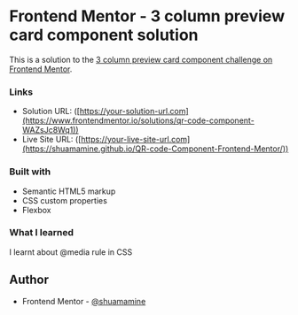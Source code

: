 # Frontend Mentor - 3 column preview card component solution

This is a solution to the [3 column preview card component challenge on Frontend Mentor](https://www.frontendmentor.io/challenges/qr-code-component-iux_sIO_H). 

### Links

- Solution URL: ([https://your-solution-url.com](https://www.frontendmentor.io/solutions/qr-code-component-WAZsJc8Wq1))
- Live Site URL: ([https://your-live-site-url.com](https://shuamamine.github.io/QR-code-Component-Frontend-Mentor/))

### Built with

- Semantic HTML5 markup
- CSS custom properties
- Flexbox

### What I learned

I learnt about @media rule in CSS

## Author

- Frontend Mentor - [@shuamamine](https://www.frontendmentor.io/profile/shuamamine)
